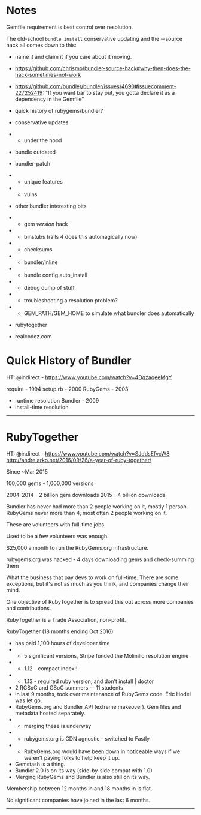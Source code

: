 # Notes 

Gemfile requirement is best control over resolution.

The old-school `bundle install` conservative updating and the --source hack all comes down to this:
- name it and claim it if you care about it moving.
- https://github.com/chrismo/bundler-source-hack#why-then-does-the-hack-sometimes-not-work
- https://github.com/bundler/bundler/issues/4690#issuecomment-227252419: "If you want bar to stay put, you gotta declare it as a dependency in the Gemfile"

- quick history of rubygems/bundler?
- conservative updates
- - under the hood
- bundle outdated
- bundler-patch
- - unique features
- - vulns
- other bundler interesting bits
- - gem _version_ hack
- - binstubs (rails 4 does this automagically now)
- - checksums
- - bundler/inline
- - bundle config auto_install
- - debug dump of stuff
- - troubleshooting a resolution problem?
- - GEM_PATH/GEM_HOME to simulate what bundler does automatically
- rubytogether
- realcodez.com


# Quick History of Bundler

HT: @indirect - https://www.youtube.com/watch?v=4DqzaqeeMgY

require - 1994
setup.rb - 2000
RubyGems - 2003
- runtime resolution
Bundler - 2009
- install-time resolution

---

# RubyTogether

HT: @indirect - https://www.youtube.com/watch?v=SJddsEfvcW8
http://andre.arko.net/2016/09/26/a-year-of-ruby-together/

Since ~Mar 2015

100,000 gems - 1,000,000 versions

2004-2014 - 2 billion gem downloads
2015 - 4 billion downloads

Bundler has never had more than 2 people working on it, mostly 1 person.
RubyGems never more than 4, most often 2 people working on it.

These are volunteers with full-time jobs.

Used to be a few volunteers was enough.

$25,000 a month to run the RubyGems.org infrastructure.

rubygems.org was hacked - 4 days downloading gems and check-summing them

What the business that pay devs to work on full-time. There are some exceptions, but
it's not as much as you think, and companies change their mind. 

One objective of RubyTogether is to spread this out across more companies and contributions.
 
RubyTogether is a Trade Association, non-profit. 
 
RubyTogether (18 months ending Oct 2016)
- has paid 1,100 hours of developer time
- - 5 significant versions, Stripe funded the Molinillo resolution engine
- - 1.12 - compact index!!
- - 1.13 - required ruby version, and don't install | doctor
- 2 RGSoC and GSoC summers -- 11 students
- in last 9 months, took over maintenance of RubyGems code. Eric Hodel was let go.
- RubyGems.org and Bundler API (extreme makeover). Gem files and metadata hosted separately.
- - merging these is underway
- - rubygems.org is CDN agnostic - switched to Fastly
- - RubyGems.org would have been down in noticeable ways if we weren't paying folks to help keep it up.
- Gemstash is a thing.
- Bundler 2.0 is on its way (side-by-side compat with 1.0)
- Merging RubyGems and Bundler is also still on its way.

Membership between 12 months in and 18 months in is flat.

No significant companies have joined in the last 6 months.


---


